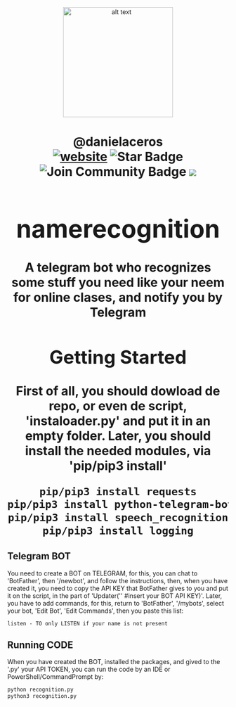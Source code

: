 <html>
<div align="center">
<img src="https://camo.githubusercontent.com/48b5c67f0baa5b41fc98c96dad8de4771b0fc583d6b3dda417c7f8e01e801028/68747470733a2f2f692e696d6775722e636f6d2f734a7a665a734c2e6a7067" alt="alt text" width="250" height="250"></img>
</div>
<h1 align="center">@danielaceros
<div align="center">
<a href=https://github.com/danielaceros><img src="https://img.shields.io/static/v1?label=&labelColor=505050&message=@danielaceros&color=%230076D6&style=flat&logo=google-chrome&logoColor=%230076D6" alt="website"/></a>
<img src="https://img.shields.io/github/followers/danielaceros?style=social" alt="Star Badge"/>
<a><img src="https://img.shields.io/github/last-commit/danielaceros/namerecognition" alt="Join Community Badge"/></a>
<a><img src="https://img.shields.io/github/repo-size/danielaceros/namerecognition" />
</div>
</html>

# namerecognition
A telegram bot who recognizes some stuff you need like your neem for online clases, and notify you by Telegram
## Getting Started
First of all, you should dowload de repo, or even de script, 'instaloader.py' and put it in an empty folder. Later, you should install the needed modules, via 'pip/pip3 install'
```bash
pip/pip3 install requests
pip/pip3 install python-telegram-bot
pip/pip3 install speech_recognition
pip/pip3 install logging
```
## Telegram BOT
You need to create a BOT on TELEGRAM, for this, you can chat to 'BotFather', then '/newbot', and follow the instructions, then, when you have created it, you need to copy the API KEY that BotFather gives to you and put it on the script, in the part of 'Updater('' #insert your BOT API KEY)'.
Later, you have to add commands, for this, return to 'BotFather', '/mybots', select your bot, 'Edit Bot', 'Edit Commands', then you paste this list:
```
listen - TO only LISTEN if your name is not present
```
## Running CODE
When you have created the BOT, installed the packages, and gived to the '.py' your API TOKEN, you can run the code by an IDE or PowerShell/CommandPrompt by:
```bash
python recognition.py
python3 recognition.py
```
